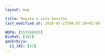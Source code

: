 ```yaml
---
layout: map

title: Munika u selu Senište
last_modified_at: 2018-05-23T08:07:30+02:00

WDPA: [555588995]
BioRaS: [301]
geoSrbija:
  L1_182: [31]
---
```

